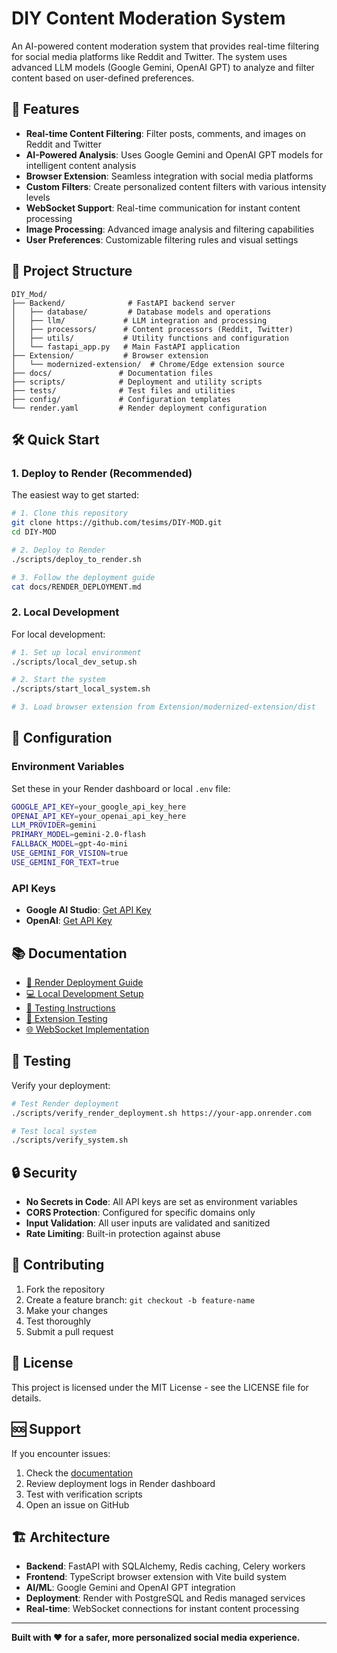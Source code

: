 # DIY Content Moderation System

An AI-powered content moderation system that provides real-time filtering for social media platforms like Reddit and Twitter. The system uses advanced LLM models (Google Gemini, OpenAI GPT) to analyze and filter content based on user-defined preferences.

## 🚀 Features

- **Real-time Content Filtering**: Filter posts, comments, and images on Reddit and Twitter
- **AI-Powered Analysis**: Uses Google Gemini and OpenAI GPT models for intelligent content analysis
- **Browser Extension**: Seamless integration with social media platforms
- **Custom Filters**: Create personalized content filters with various intensity levels
- **WebSocket Support**: Real-time communication for instant content processing
- **Image Processing**: Advanced image analysis and filtering capabilities
- **User Preferences**: Customizable filtering rules and visual settings

## 📁 Project Structure

```
DIY_Mod/
├── Backend/              # FastAPI backend server
│   ├── database/         # Database models and operations
│   ├── llm/             # LLM integration and processing
│   ├── processors/      # Content processors (Reddit, Twitter)
│   ├── utils/           # Utility functions and configuration
│   └── fastapi_app.py   # Main FastAPI application
├── Extension/           # Browser extension
│   └── modernized-extension/  # Chrome/Edge extension source
├── docs/               # Documentation files
├── scripts/            # Deployment and utility scripts
├── tests/              # Test files and utilities
├── config/             # Configuration templates
└── render.yaml         # Render deployment configuration
```

## 🛠️ Quick Start

### 1. Deploy to Render (Recommended)

The easiest way to get started:

```bash
# 1. Clone this repository
git clone https://github.com/tesims/DIY-MOD.git
cd DIY-MOD

# 2. Deploy to Render
./scripts/deploy_to_render.sh

# 3. Follow the deployment guide
cat docs/RENDER_DEPLOYMENT.md
```

### 2. Local Development

For local development:

```bash
# 1. Set up local environment
./scripts/local_dev_setup.sh

# 2. Start the system
./scripts/start_local_system.sh

# 3. Load browser extension from Extension/modernized-extension/dist
```

## 🔧 Configuration

### Environment Variables

Set these in your Render dashboard or local `.env` file:

```bash
GOOGLE_API_KEY=your_google_api_key_here
OPENAI_API_KEY=your_openai_api_key_here
LLM_PROVIDER=gemini
PRIMARY_MODEL=gemini-2.0-flash
FALLBACK_MODEL=gpt-4o-mini
USE_GEMINI_FOR_VISION=true
USE_GEMINI_FOR_TEXT=true
```

### API Keys

- **Google AI Studio**: [Get API Key](https://aistudio.google.com/app/apikey)
- **OpenAI**: [Get API Key](https://platform.openai.com/api-keys)

## 📚 Documentation

- [🚀 Render Deployment Guide](docs/RENDER_DEPLOYMENT.md)
- [💻 Local Development Setup](docs/LOCAL_DEVELOPMENT.md)
- [🧪 Testing Instructions](docs/TESTING_SETUP.md)
- [🔌 Extension Testing](docs/EXTENSION_TESTING.md)
- [🌐 WebSocket Implementation](docs/WEBSOCKET_IMPLEMENTATION.md)

## 🧪 Testing

Verify your deployment:

```bash
# Test Render deployment
./scripts/verify_render_deployment.sh https://your-app.onrender.com

# Test local system
./scripts/verify_system.sh
```

## 🔒 Security

- **No Secrets in Code**: All API keys are set as environment variables
- **CORS Protection**: Configured for specific domains only
- **Input Validation**: All user inputs are validated and sanitized
- **Rate Limiting**: Built-in protection against abuse

## 🤝 Contributing

1. Fork the repository
2. Create a feature branch: `git checkout -b feature-name`
3. Make your changes
4. Test thoroughly
5. Submit a pull request

## 📄 License

This project is licensed under the MIT License - see the LICENSE file for details.

## 🆘 Support

If you encounter issues:

1. Check the [documentation](docs/)
2. Review deployment logs in Render dashboard
3. Test with verification scripts
4. Open an issue on GitHub

## 🏗️ Architecture

- **Backend**: FastAPI with SQLAlchemy, Redis caching, Celery workers
- **Frontend**: TypeScript browser extension with Vite build system
- **AI/ML**: Google Gemini and OpenAI GPT integration
- **Deployment**: Render with PostgreSQL and Redis managed services
- **Real-time**: WebSocket connections for instant content processing

---

**Built with ❤️ for a safer, more personalized social media experience.**

